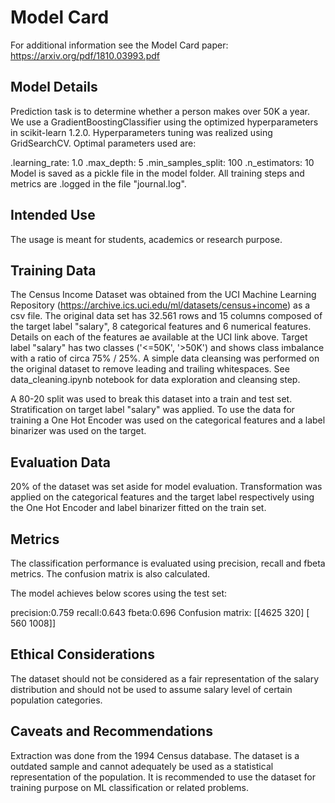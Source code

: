 # Model Card
For additional information see the Model Card paper: https://arxiv.org/pdf/1810.03993.pdf

## Model Details

Prediction task is to determine whether a person makes over 50K a year. We use a GradientBoostingClassifier using the optimized hyperparameters in scikit-learn 1.2.0. Hyperparameters tuning was realized using GridSearchCV. Optimal parameters used are:

.learning_rate: 1.0
.max_depth: 5
.min_samples_split: 100
.n_estimators: 10 Model is saved as a pickle file in the model folder. All training steps and metrics are .logged in the file "journal.log".


## Intended Use
The usage is meant for students, academics or research purpose.

## Training Data
The Census Income Dataset was obtained from the UCI Machine Learning Repository (https://archive.ics.uci.edu/ml/datasets/census+income) as a csv file. The original data set has 32.561 rows and 15 columns composed of the target label "salary", 8 categorical features and 6 numerical features. Details on each of the features ae available at the UCI link above. Target label "salary" has two classes ('<=50K', '>50K') and shows class imbalance with a ratio of circa 75% / 25%. A simple data cleansing was performed on the original dataset to remove leading and trailing whitespaces. See data_cleaning.ipynb notebook for data exploration and cleansing step.

A 80-20 split was used to break this dataset into a train and test set. Stratification on target label "salary" was applied. To use the data for training a One Hot Encoder was used on the categorical features and a label binarizer was used on the target.

## Evaluation Data
20% of the dataset was set aside for model evaluation. Transformation was applied on the categorical features and the target label respectively using the One Hot Encoder and label binarizer fitted on the train set.

## Metrics
The classification performance is evaluated using precision, recall and fbeta metrics. The confusion matrix is also calculated.

The model achieves below scores using the test set:

precision:0.759
recall:0.643
fbeta:0.696
Confusion matrix: [[4625 320] [ 560 1008]]

## Ethical Considerations
The dataset should not be considered as a fair representation of the salary distribution and should not be used to assume salary level of certain population categories.

## Caveats and Recommendations
Extraction was done from the 1994 Census database. The dataset is a outdated sample and cannot adequately be used as a statistical representation of the population. It is recommended to use the dataset for training purpose on ML classification or related problems.
